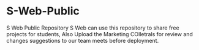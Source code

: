# S-Web-Public
S Web Public Repository
S Web can use this repository to share free projects for students, 
Also Upload the Marketing COlletrals for review and changes suggestions to our team meets before deployment.

